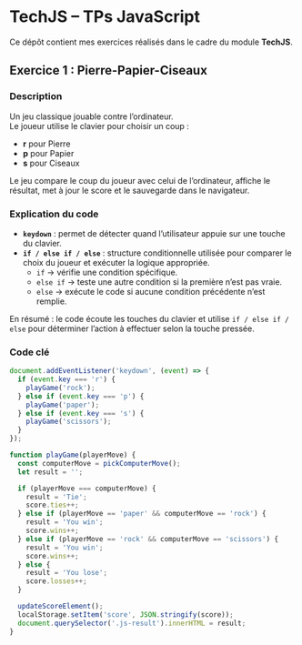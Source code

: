 # TechJS – TPs JavaScript

Ce dépôt contient mes exercices réalisés dans le cadre du module **TechJS**.  

## Exercice 1 : Pierre-Papier-Ciseaux

### Description
Un jeu classique jouable contre l’ordinateur.  
Le joueur utilise le clavier pour choisir un coup :  
- **r** pour Pierre  
- **p** pour Papier  
- **s** pour Ciseaux  

Le jeu compare le coup du joueur avec celui de l’ordinateur, affiche le résultat, met à jour le score et le sauvegarde dans le navigateur.

### Explication du code
- **`keydown`** : permet de détecter quand l’utilisateur appuie sur une touche du clavier.  
- **`if / else if / else`** : structure conditionnelle utilisée pour comparer le choix du joueur et exécuter la logique appropriée.  
  - `if` → vérifie une condition spécifique.  
  - `else if` → teste une autre condition si la première n’est pas vraie.  
  - `else` → exécute le code si aucune condition précédente n’est remplie.  

En résumé : le code écoute les touches du clavier et utilise `if / else if / else` pour déterminer l’action à effectuer selon la touche pressée.

### Code clé
```javascript
document.addEventListener('keydown', (event) => {
  if (event.key === 'r') {
    playGame('rock');
  } else if (event.key === 'p') {
    playGame('paper');
  } else if (event.key === 's') {
    playGame('scissors');
  }
});

function playGame(playerMove) {
  const computerMove = pickComputerMove();
  let result = '';

  if (playerMove === computerMove) {
    result = 'Tie';
    score.ties++;
  } else if (playerMove == 'paper' && computerMove == 'rock') {
    result = 'You win';
    score.wins++;
  } else if (playerMove == 'rock' && computerMove == 'scissors') {
    result = 'You win';
    score.wins++;
  } else {
    result = 'You lose';
    score.losses++;
  }

  updateScoreElement();
  localStorage.setItem('score', JSON.stringify(score));
  document.querySelector('.js-result').innerHTML = result;
}
